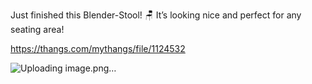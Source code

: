 Just finished this Blender-Stool! 🪑 It’s looking nice and perfect for any seating area!

https://thangs.com/mythangs/file/1124532

![Uploading image.png…]()

